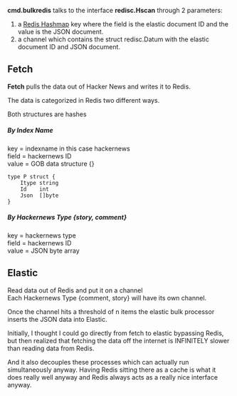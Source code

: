 

**cmd.bulkredis** talks to the interface **redisc.Hscan** through 2 parameters:

1. a [Redis Hashmap](https://redis.io/commands#hash) key where the field is the elastic document ID and the value is the JSON document.
2. a channel which contains the struct redisc.Datum with the elastic document ID and JSON document.



## Fetch

**Fetch** pulls the data out of Hacker News and writes it to Redis.

The data is categorized in Redis two different ways.

Both structures are hashes

##### By Index Name

key = indexname in this case hackernews  
field = hackernews ID   
value = GOB data structure {}   

```
type P struct {
	Itype string
	Id    int
	Json  []byte
}
```

##### By Hackernews Type {story, comment}

key = hackernews type  
field = hackernews ID  
value = JSON byte array  

## Elastic

Read data out of Redis and put it on a channel   
Each Hackernews Type {comment, story} will have its own channel.

Once the channel hits a threshold of n items the elastic bulk
processor inserts the JSON data into Elastic.

Initially, I thought I could go directly from fetch to elastic
bypassing Redis, but then realized that fetching the data off
the internet is INFINITELY slower than reading data from Redis.

And it also decouples these processes which can actually run
simultaneously anyway.  Having Redis sitting there as a cache
is what it does really well anyway and Redis always acts as
a really nice interface anyway.
